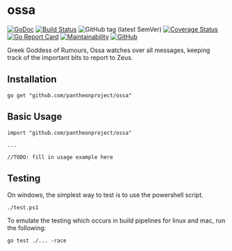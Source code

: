 # ossa

[![GoDoc](https://godoc.org/github.com/pantheonproject/ossa?status.svg)](https://godoc.org/github.com/pantheonproject/ossa)
[![Build Status](https://travis-ci.org/disintegration/imaging.svg?branch=master)](https://travis-ci.org/pantheonproject/ossa)
![GitHub tag (latest SemVer)](https://img.shields.io/github/tag/pantheonproject/ossa.svg)
[![Coverage Status](https://coveralls.io/repos/github/pantheonproject/ossa/badge.svg?branch=master)](https://coveralls.io/github/pantheonproject/ossa?branch=master)
[![Go Report Card](https://goreportcard.com/badge/github.com/pantheonproject/ossa)](https://goreportcard.com/report/github.com/pantheonproject/ossa)
[![Maintainability](https://api.codeclimate.com/v1/badges/eca4a522776d7c8a285d/maintainability)](https://codeclimate.com/github/pantheonproject/ossa/maintainability)
[![GitHub](https://img.shields.io/github/license/pantheonproject/ossa.svg)](https://github.com/pantheonproject/ossa/blob/master/LICENSE)

Greek Goddess of Rumours, Ossa watches over all messages, keeping track of the important bits to report to Zeus.

## Installation

`go get "github.com/pantheonproject/ossa"`

## Basic Usage

```golang
import "github.com/pantheonproject/ossa"

...

//TODO: fill in usage example here
```

## Testing

On windows, the simplest way to test is to use the powershell script.

`./test.ps1`

To emulate the testing which occurs in build pipelines for linux and mac, run the following:

`go test ./... -race`
